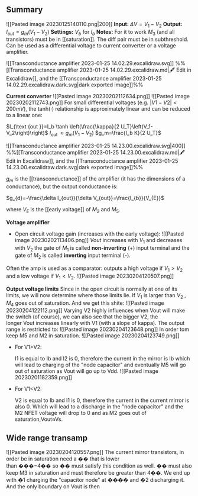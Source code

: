 ## Summary
![[Pasted image 20230125140110.png|200]]
**Input:** $\Delta V =V_{1}-V_{2}$
**Output:** $I_{out}=g_{m}(V_{1}-V_{2})$
**Settings:** $V_{b}$ for $I_{b}$
**Notes:** For it to work $M_{3}$ (and all transistors) must be in [[saturation]]. The diff pair must be in subthreshold.
Can be used as a differential voltage to current converter or a voltage amplifier.

![[Transconductance amplifier 2023-01-25 14.02.29.excalidraw.svg]]
%%[[Transconductance amplifier 2023-01-25 14.02.29.excalidraw.md|🖋 Edit in Excalidraw]], and the [[Transconductance amplifier 2023-01-25 14.02.29.excalidraw.dark.svg|dark exported image]]%%

**Current converter**
![[Pasted image 20230202112634.png]]
![[Pasted image 20230202112743.png]]
For small differential voltages (e.g. $|V1 − V2| < 200mV$), the tanh(·) relationship is approximately linear and can be reduced to a linear one:

$I_{\text {out }}=I_b \tanh \left(\frac{\kappa}{2 U_T}\left(V_1-V_2\right)\right)$
$I_{\text {out }} \approx g_m\left(V_1-V_2\right)$
$g_m=\frac{I_b K}{2 U_T}$


![[Transconductance amplifier 2023-01-25 14.23.00.excalidraw.svg|400]]
%%[[Transconductance amplifier 2023-01-25 14.23.00.excalidraw.md|🖋 Edit in Excalidraw]], and the [[Transconductance amplifier 2023-01-25 14.23.00.excalidraw.dark.svg|dark exported image]]%%

$g_{m}$ is the [[transconductance]] of the amplifier (it has the dimensions of a conductance), but the output conductance is:

$g_{d}=-\frac{\delta I_{out}}{\delta V_{out}}=\frac{I_{b}}{V_{E}}$

where $V_{E}$ is the [[early voltage]] of $M_{2}$ and $M_{5}$.



**Voltage amplifier**
- Open circuit voltage gain (increases with the early voltage):
![[Pasted image 20230202113406.png]]
$Vout$ increases with $V_{1}$ and decreases with $V_{2}$ the gate of $M_{1}$ is called **non-inverting** (+) input terminal and the gate of $M_{2}$ is called **inverting** input terminal (-).

Often the amp is used as a comparator: outputs a high voltage if $V_{1}>V_{2}$ and a low voltage if $V_{1}<V_{2}$.
![[Pasted image 20230204120507.png]]

**Output voltage limits**
Since in the open circuit is normally at one of its limits, we will now determine where those limits lie. If $V_{1}$ is larger than $V_{2}$ , $M_{4}$ goes out of saturation. And we get this shite:
![[Pasted image 20230204122112.png]]
Varying V2 highly influences when Vout will make the switch (of course), we can also see that the bigger V2, the longer Vout increases linearly with V1 (with a slope of kappa).
The output range is restricted to:
![[Pasted image 20230204123648.png]]
In order tom keep M5 and M2 in saturation.
![[Pasted image 20230204123749.png]]

-   For V1>V2:
    
    I1 is equal to Ib and I2 is 0, therefore the current in the mirror is Ib which will lead to charging of the "node capacitor" and eventually M5 will go out of saturation as Vout will go up to Vdd.
![[Pasted image 20230201182359.png]]
-   For V1<V2:
    
    V2 is equal to Ib and I1 is 0, therefore the current in the current mirror is also 0. Which will lead to a discharge in the "node capacitor" and the M2 NFET voltage will drop to 0 and as M2 goes out of saturation,Vout≈Vs.


## Wide range transamp

![[Pasted image 20230204120557.png]]
The current mirror transistors, in order be in saturation need a �� that is lower than ���−4�� so �� must satisfy this condition as well. �� must also keep M3 in saturation and must therefore be greater than 4��. We end up with �1 charging the "capacitor node" at ���� and �2 discharging it. And the only boundary on Vout is then
